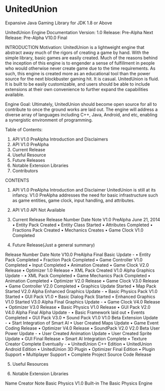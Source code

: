 UnitedUnion
===========

Expansive Java Gaming Library for JDK 1.8 or Above

UnitedUnion Engine Documentation
Version: 1.0 
Release: Pre-Alpha
Next Release: Pre-Alpha V10.0 Final

INTRODUCTION
Motivation:
UnitedUnion is a lightweight engine that abstract away much of the rigors of creating a game by hand. With the simple library, basic games are easily created. Much of the reasons behind the inception of this engine is to engender a sense of fulfillment in people who would otherwise never create game due to the time requirements. As such, this engine is created more as an educational tool than the power source for the next blockbuster gaming hit. It is casual.
UnitedUnion is fluid. It is built to be easily customizable, and users should be able to include extensions at their own convenience to further expand the capabilities available. 

Engine Goal:
Ultimately, UnitedUnion should become open source for all to contribute to once the ground works are laid out. The engine will address a diverse array of languages including C++, Java, Android, and etc, enabling a synergistic environment of programming. 

Table of Contents:
1.	API V1.0 PreAlpha Introduction and Disclaimers
2.	API V1.0 PreAlpha
3.	Current Release
4.	Useful Resource
5.	Future Releases
6.	Notable Extension Libraries
7.	Contributors

CONTENTS
1.	API V1.0 PreAlpha Introduction and Disclaimer
UnitedUnion is still at its infancy. V1.0 PreAlpha addresses the need for basic infrastructure such as game entities, game clock, input handling, and attributes.

2.	API V1.0 API
Not Available


3.	Current Release
Release Number	Date	Note
V1.0 PreAlpha	June 21, 2014	•	Entity Pack Created
•	Entity Class Started
•	Attributes Completed
•	Fractions Pack Created
•	Mechanics Creates
•	Game Clock V1.0 Completed


4.	Future Release(Just a general summary)

Release Number	Date	Note
V10.0 PreAlpha Final Basic Update	-	•	Entity Pack Completed
•	Fraction Pack Completed
•	Game Controller V1.0 Completed
•	Input Completed
•	Animation Created
•	Game Clock V2.0 Release
•	Optimizer 1.0 Release
•	XML Pack Created
V1.0 Alpha Graphics Update	-	•	XML Pack Completed
•	Game Mechanics Pack Completed
•	Animation Completed
•	Optimizer V2.0 Release
•	Game Clock V3.0 Release
•	Game Controller V2.0 Completed
•	Graphics Update Started
•	Map Pack Started
V2.0 Alpha Enhanced Graphics Update	-	•	Basic Physics Pack V1.0 Started
•	GUI Pack V1.0
•	Basic Dialog Pack Started
•	Enhanced Graphics V1.0 Started
V3.0 Alpha
Final Graphics Update	-	•	Game Clock V4.0 Release
•	Optimizer V3.0 Release
•	Basic Physics V1.0 Release
•	GUI Pack V2.0
V4.0 Alpha
Final Alpha Update	-	•	Basic Framework laid out
•	Events Completed
•	GUI Pack V3.0
•	Sound Pack V1.0
V1.0 Beta
Extension Update 	-	•	Start Integration of Smart AI
•	User Created Maps Update
•	Game Event Coding Release
•	Optimizer V4.0 Release
•	SoundPack V2.0
V2.0 Beta
User Power Update	-	•	User Created Animation Update
•	User Created Sprite Update
•	GUI Final Release
•	Smart AI Integration Complete
•	Texture Creator Complete
Eventually	-	•	UnitedUnion C++ Edition
•	UnitedUnion Android Edition
•	UnitedUnion 3D Plugin
•	Optimizer Final Edition
•	Plugin Support
•	Multiplayer Support
•	Complete Project Source Code Release


5.	Useful Resources



6.	Notable Extension Libraries

Name	Creator	Note
Basic Physics V1.0	Built-in	The Basic Physics Engine

